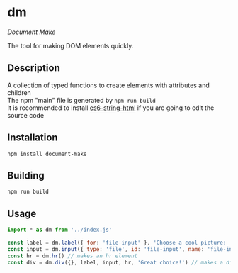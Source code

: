 # dm

_Document Make_

The tool for making DOM elements quickly.

## Description

A collection of typed functions to create elements with attributes and children  
The npm "main" file is generated by `npm run build`  
It is recommended to install [es6-string-html](https://marketplace.visualstudio.com/items?itemName=Tobermory.es6-string-html) if you are going to edit the source code

## Installation

    npm install document-make

## Building

    npm run build

## Usage

```javascript
import * as dm from '../index.js'

const label = dm.label({ for: 'file-input' }, 'Choose a cool picture: ') // makes a label with text
const input = dm.input({ type: 'file', id: 'file-input', name: 'file-input', accept: 'image/png' }) // makes a file input with an id and name
const hr = dm.hr() // makes an hr element
const div = dm.div({}, label, input, hr, 'Great choice!') // makes a div containing the previous elements and text
```
